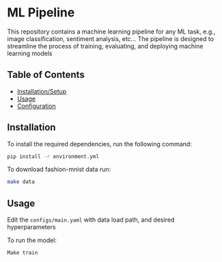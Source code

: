 # ML Pipeline

This repository contains a machine learning pipeline for any ML task, e.g., image classification, sentiment analysis, etc... The pipeline is designed to streamline the process of training, evaluating, and deploying machine learning models

## Table of Contents

- [Installation/Setup](#installation)
- [Usage](#usage)
- [Configuration](#configuration)

## Installation

To install the required dependencies, run the following command:

```bash
pip install -r environment.yml
```

To download fashion-mnist data run:

```bash
make data
```

## Usage

Edit the `configs/main.yaml` with data load path, and desired hyperparameters

To run the model:

```bash
Make train
```


